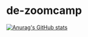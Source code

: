 # de-zoomcamp

[![Anurag's GitHub stats](https://github-readme-stats.vercel.app/api?username=hauct)](https://github.com/anuraghazra/github-readme-stats)
